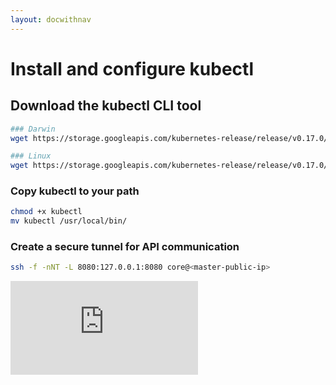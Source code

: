 ```yaml
---
layout: docwithnav
---
```

# Install and configure kubectl

## Download the kubectl CLI tool
```bash
### Darwin
wget https://storage.googleapis.com/kubernetes-release/release/v0.17.0/bin/darwin/amd64/kubectl

### Linux
wget https://storage.googleapis.com/kubernetes-release/release/v0.17.0/bin/linux/amd64/kubectl
```

### Copy kubectl to your path
```bash
chmod +x kubectl
mv kubectl /usr/local/bin/
```

### Create a secure tunnel for API communication
```bash
ssh -f -nNT -L 8080:127.0.0.1:8080 core@<master-public-ip>
```


[![Analytics](https://kubernetes-site.appspot.com/UA-36037335-10/GitHub/docs/getting-started-guides/aws/kubectl.html?pixel)]()
